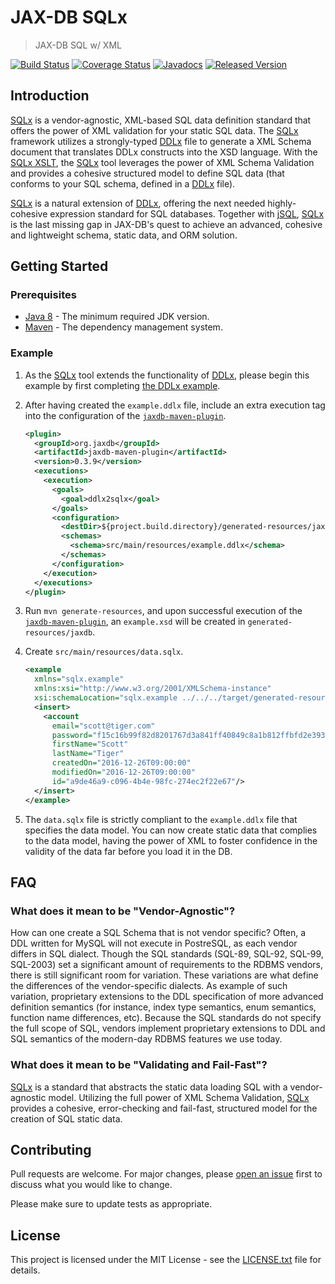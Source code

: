 # JAX-DB SQLx

> JAX-DB SQL w/ XML

[![Build Status](https://travis-ci.org/jaxdb/jaxdb.png)](https://travis-ci.org/jaxdb/jaxdb)
[![Coverage Status](https://coveralls.io/repos/github/jaxdb/jaxdb/badge.svg)](https://coveralls.io/github/jaxdb/jaxdb)
[![Javadocs](https://www.javadoc.io/badge/org.jaxdb/sqlx.svg)](https://www.javadoc.io/doc/org.jaxdb/sqlx)
[![Released Version](https://img.shields.io/maven-central/v/org.jaxdb/sqlx.svg)](https://mvnrepository.com/artifact/org.jaxdb/sqlx)

## Introduction

<ins>SQLx</ins> is a vendor-agnostic, XML-based SQL data definition standard that offers the power of XML validation for your static SQL data. The <ins>SQLx</ins> framework utilizes a strongly-typed [DDLx][ddlx.xsd] file to generate a XML Schema document that translates DDLx constructs into the XSD language. With the [SQLx XSLT][sqlx.xsl], the <ins>SQLx</ins> tool leverages the power of XML Schema Validation and provides a cohesive structured model to define SQL data (that conforms to your SQL schema, defined in a <ins>DDLx</ins> file).

<ins>SQLx</ins> is a natural extension of [<ins>DDLx</ins>][ddlx], offering the next needed highly-cohesive expression standard for SQL databases. Together with [<ins>jSQL</ins>][jsql], <ins>SQLx</ins> is the last missing gap in JAX-DB's quest to achieve an advanced, cohesive and lightweight schema, static data, and ORM solution.

## Getting Started

### Prerequisites

* [Java 8][jdk8-download] - The minimum required JDK version.
* [Maven][maven] - The dependency management system.

### Example

1. As the <ins>SQLx</ins> tool extends the functionality of <ins>DDLx</ins>, please begin this example by first completing [the <ins>DDLx</ins> example][ddlx-example].

1. After having created the `example.ddlx` file, include an extra execution tag into the configuration of the [`jaxdb-maven-plugin`][jaxdb-maven-plugin].

   ```xml
   <plugin>
     <groupId>org.jaxdb</groupId>
     <artifactId>jaxdb-maven-plugin</artifactId>
     <version>0.3.9</version>
     <executions>
       <execution>
         <goals>
           <goal>ddlx2sqlx</goal>
         </goals>
         <configuration>
           <destDir>${project.build.directory}/generated-resources/jaxdb</destDir>
           <schemas>
             <schema>src/main/resources/example.ddlx</schema>
           </schemas>
         </configuration>
       </execution>
     </executions>
   </plugin>
   ```

1. Run `mvn generate-resources`, and upon successful execution of the [`jaxdb-maven-plugin`][jaxdb-maven-plugin], an `example.xsd` will be created in `generated-resources/jaxdb`.

1. Create `src/main/resources/data.sqlx`.

   ```xml
   <example
     xmlns="sqlx.example"
     xmlns:xsi="http://www.w3.org/2001/XMLSchema-instance"
     xsi:schemaLocation="sqlx.example ../../../target/generated-resources/jaxdb/example.xsd">
     <insert>
       <account
         email="scott@tiger.com"
         password="f15c16b99f82d8201767d3a841ff40849c8a1b812ffbfd2e393d2b6aa6682a6e"
         firstName="Scott"
         lastName="Tiger"
         createdOn="2016-12-26T09:00:00"
         modifiedOn="2016-12-26T09:00:00"
         id="a9de46a9-c096-4b4e-98fc-274ec2f22e67"/>
     </insert>
   </example>
   ```

1. The `data.sqlx` file is strictly compliant to the `example.ddlx` file that specifies the data model. You can now create static data that complies to the data model, having the power of XML to foster confidence in the validity of the data far before you load it in the DB.

## FAQ

### What does it mean to be "Vendor-Agnostic"?

How can one create a SQL Schema that is not vendor specific? Often, a DDL written for MySQL will not execute in PostreSQL, as each vendor differs in SQL dialect. Though the SQL standards (SQL-89, SQL-92, SQL-99, SQL-2003) set a significant amount of requirements to the RDBMS vendors, there is still significant room for variation. These variations are what define the differences of the vendor-specific dialects. As example of such variation, proprietary extensions to the DDL specification of more advanced definition semantics (for instance, index type semantics, enum semantics, function name differences, etc). Because the SQL standards do not specify the full scope of SQL, vendors implement proprietary extensions to DDL and SQL semantics of the modern-day RDBMS features we use today.

### What does it mean to be "Validating and Fail-Fast"?

<ins>SQLx</ins> is a standard that abstracts the static data loading SQL with a vendor-agnostic model. Utilizing the full power of XML Schema Validation, <ins>SQLx</ins> provides a cohesive, error-checking and fail-fast, structured model for the creation of SQL static data.

## Contributing

Pull requests are welcome. For major changes, please [open an issue](../../issues) first to discuss what you would like to change.

Please make sure to update tests as appropriate.

## License

This project is licensed under the MIT License - see the [LICENSE.txt](LICENSE.txt) file for details.

[ddlx-example]: /ddlx#example
[ddlx.xsd]: /ddlx/src/main/resources/ddlx.xsd
[ddlx]: /ddlx
[sqlx.xsl]: /sqlx/src/main/resources/sqlx.xsl
[jdk8-download]: http://www.oracle.com/technetwork/java/javase/downloads/jdk8-downloads-2133151.html
[jsql]: /jsql
[maven-archetype-quickstart]: http://maven.apache.org/archetypes/maven-archetype-quickstart
[maven]: https://maven.apache.org/
[jaxdb-maven-plugin]: /maven-plugin